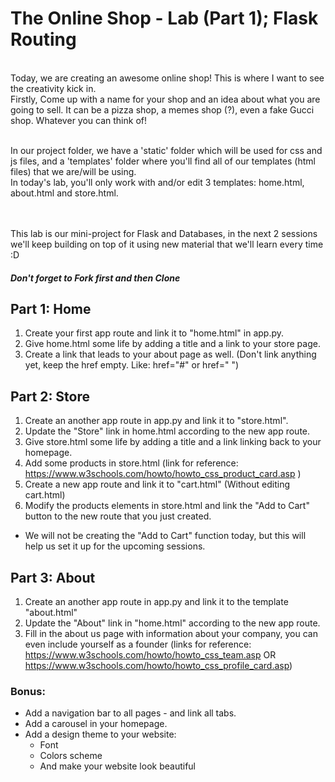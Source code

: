 # The Online Shop - Lab (Part 1); Flask Routing 
<br/>
Today, we are creating an awesome online shop!
This is where I want to see the creativity kick in.
<br/>
Firstly, Come up with a name for your shop and an idea about what you are going to sell. It can be a pizza shop, a memes shop (?), even a fake Gucci shop. Whatever you can think of!
<br/>
<br/>

In our project folder, we have a 'static' folder which will be used for css and js files, and a 'templates' folder where you'll find all of our templates (html files) that we are/will be using.
<br/>
In today's lab, you'll only work with and/or edit 3 templates: home.html, about.html and store.html.

<br/><br/>
This lab is our mini-project for Flask and Databases, in the next 2 sessions we'll keep building on top of it using new material that we'll learn every time :D 


##### Don't forget to *Fork* first and then *Clone* 

## Part 1: Home
1. Create your first app route and link it to "home.html" in app.py. 
2. Give home.html some life by adding a title and a link to your store page.
3. Create a link that leads to your about page as well. 
(Don't link anything yet, keep the href empty. Like: href="#" or href=" ")

## Part 2: Store
1. Create an another app route in app.py and link it to "store.html".
2. Update the "Store" link in home.html according to the new app route.
3. Give store.html some life by adding a title and a link linking back to your homepage.
4. Add some products in store.html (link for reference: https://www.w3schools.com/howto/howto_css_product_card.asp )
5. Create a new app route and link it to "cart.html" (Without editing cart.html)
6. Modify the products elements in store.html and link the "Add to Cart" button to the new route that you just created.
* We will not be creating the "Add to Cart" function today, but this will help us set it up for the upcoming sessions.


## Part 3: About
1. Create an another app route in app.py and link it to the template "about.html"
2. Update the "About" link in "home.html" according to the new app route.
3. Fill in the about us page with information about your company, you can even include yourself as a founder (links for reference: https://www.w3schools.com/howto/howto_css_team.asp OR https://www.w3schools.com/howto/howto_css_profile_card.asp)

### Bonus:
- Add a navigation bar to all pages - and link all tabs.
- Add a carousel in your homepage.
- Add a design theme to your website:
	- Font
	- Colors scheme
	- And make your website look beautiful